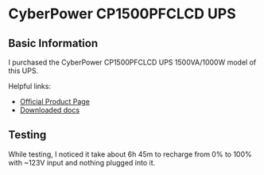# CyberPower CP1500PFCLCD UPS

## Basic Information
I purchased the CyberPower CP1500PFCLCD UPS 1500VA/1000W model of this UPS. 

Helpful links:
 - [Official Product Page](https://www.cyberpowersystems.com/product/ups/pfc-sinewave/cp1500pfclcd/)
 - [Downloaded docs](./docs)

## Testing
While testing, I noticed it take about 6h 45m to recharge from 0% to 100% with ~123V input and nothing plugged into it.